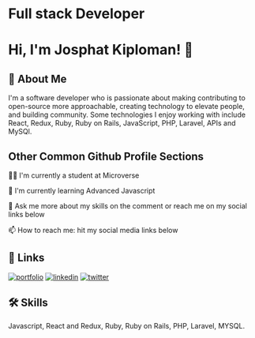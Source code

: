 # Full stack Developer


# Hi, I'm Josphat Kiploman! 👋


## 🚀 About Me
I'm a software developer who is passionate about making contributing to open-source more approachable, creating technology to elevate people, and building community. Some technologies I enjoy working with include React, Redux, Ruby, Ruby on Rails, JavaScript, PHP, Laravel, APIs and MySQl. 
## Other Common Github Profile Sections
👩‍💻 I'm currently a student at Microverse

🧠 I'm currently learning Advanced Javascript

💬 Ask me more about my skills on the comment or reach me on my social links below

📫 How to reach me: hit my social media links below


## 🔗 Links
[![portfolio](https://img.shields.io/badge/my_portfolio-000?style=for-the-badge&logo=ko-fi&logoColor=white)](https://katherinempeterson.com/)
[![linkedin](https://img.shields.io/badge/linkedin-0A66C2?style=for-the-badge&logo=linkedin&logoColor=white)](https://www.linkedin.com/feed/?trk=homepage-basic_google-one-tap-submit)
[![twitter](https://img.shields.io/badge/twitter-1DA1F2?style=for-the-badge&logo=twitter&logoColor=white)](https://twitter.com/Josphat37023781?t=HI2iQKGv577YYshyxv0s7w&s=09)


## 🛠 Skills
Javascript, React and Redux, Ruby, Ruby on Rails, PHP, Laravel, MYSQL.

